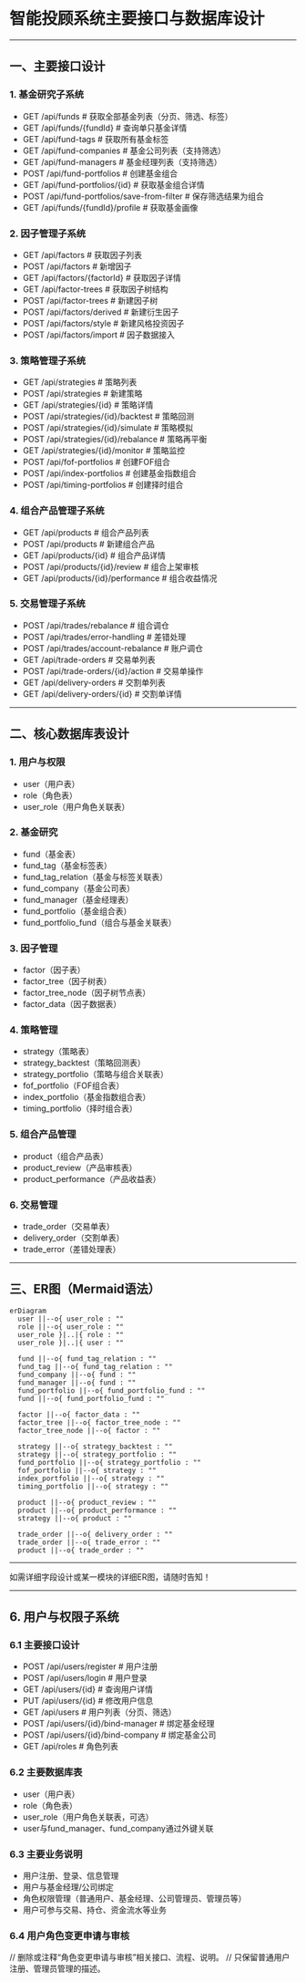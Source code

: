 # 智能投顾系统主要接口与数据库设计

---

## 一、主要接口设计

### 1. 基金研究子系统
- GET    /api/funds                      # 获取全部基金列表（分页、筛选、标签）
- GET    /api/funds/{fundId}             # 查询单只基金详情
- GET    /api/fund-tags                  # 获取所有基金标签
- GET    /api/fund-companies             # 基金公司列表（支持筛选）
- GET    /api/fund-managers              # 基金经理列表（支持筛选）
- POST   /api/fund-portfolios            # 创建基金组合
- GET    /api/fund-portfolios/{id}       # 获取基金组合详情
- POST   /api/fund-portfolios/save-from-filter # 保存筛选结果为组合
- GET    /api/funds/{fundId}/profile     # 获取基金画像

### 2. 因子管理子系统
- GET    /api/factors                    # 获取因子列表
- POST   /api/factors                    # 新增因子
- GET    /api/factors/{factorId}         # 获取因子详情
- GET    /api/factor-trees               # 获取因子树结构
- POST   /api/factor-trees               # 新建因子树
- POST   /api/factors/derived            # 新建衍生因子
- POST   /api/factors/style              # 新建风格投资因子
- POST   /api/factors/import             # 因子数据接入

### 3. 策略管理子系统
- GET    /api/strategies                 # 策略列表
- POST   /api/strategies                 # 新建策略
- GET    /api/strategies/{id}            # 策略详情
- POST   /api/strategies/{id}/backtest   # 策略回测
- POST   /api/strategies/{id}/simulate   # 策略模拟
- POST   /api/strategies/{id}/rebalance  # 策略再平衡
- GET    /api/strategies/{id}/monitor    # 策略监控
- POST   /api/fof-portfolios             # 创建FOF组合
- POST   /api/index-portfolios           # 创建基金指数组合
- POST   /api/timing-portfolios          # 创建择时组合

### 4. 组合产品管理子系统
- GET    /api/products                   # 组合产品列表
- POST   /api/products                   # 新建组合产品
- GET    /api/products/{id}              # 组合产品详情
- POST   /api/products/{id}/review       # 组合上架审核
- GET    /api/products/{id}/performance  # 组合收益情况

### 5. 交易管理子系统
- POST   /api/trades/rebalance           # 组合调仓
- POST   /api/trades/error-handling      # 差错处理
- POST   /api/trades/account-rebalance   # 账户调仓
- GET    /api/trade-orders               # 交易单列表
- POST   /api/trade-orders/{id}/action   # 交易单操作
- GET    /api/delivery-orders            # 交割单列表
- GET    /api/delivery-orders/{id}       # 交割单详情

---

## 二、核心数据库表设计

### 1. 用户与权限
- user（用户表）
- role（角色表）
- user_role（用户角色关联表）

### 2. 基金研究
- fund（基金表）
- fund_tag（基金标签表）
- fund_tag_relation（基金与标签关联表）
- fund_company（基金公司表）
- fund_manager（基金经理表）
- fund_portfolio（基金组合表）
- fund_portfolio_fund（组合与基金关联表）

### 3. 因子管理
- factor（因子表）
- factor_tree（因子树表）
- factor_tree_node（因子树节点表）
- factor_data（因子数据表）

### 4. 策略管理
- strategy（策略表）
- strategy_backtest（策略回测表）
- strategy_portfolio（策略与组合关联表）
- fof_portfolio（FOF组合表）
- index_portfolio（基金指数组合表）
- timing_portfolio（择时组合表）

### 5. 组合产品管理
- product（组合产品表）
- product_review（产品审核表）
- product_performance（产品收益表）

### 6. 交易管理
- trade_order（交易单表）
- delivery_order（交割单表）
- trade_error（差错处理表）

---

## 三、ER图（Mermaid语法）

```mermaid
erDiagram
  user ||--o{ user_role : ""
  role ||--o{ user_role : ""
  user_role }|..|{ role : ""
  user_role }|..|{ user : ""

  fund ||--o{ fund_tag_relation : ""
  fund_tag ||--o{ fund_tag_relation : ""
  fund_company ||--o{ fund : ""
  fund_manager ||--o{ fund : ""
  fund_portfolio ||--o{ fund_portfolio_fund : ""
  fund ||--o{ fund_portfolio_fund : ""

  factor ||--o{ factor_data : ""
  factor_tree ||--o{ factor_tree_node : ""
  factor_tree_node ||--o{ factor : ""

  strategy ||--o{ strategy_backtest : ""
  strategy ||--o{ strategy_portfolio : ""
  fund_portfolio ||--o{ strategy_portfolio : ""
  fof_portfolio ||--o{ strategy : ""
  index_portfolio ||--o{ strategy : ""
  timing_portfolio ||--o{ strategy : ""

  product ||--o{ product_review : ""
  product ||--o{ product_performance : ""
  strategy ||--o{ product : ""

  trade_order ||--o{ delivery_order : ""
  trade_order ||--o{ trade_error : ""
  product ||--o{ trade_order : ""
```

---

如需详细字段设计或某一模块的详细ER图，请随时告知！ 

---

## 6. 用户与权限子系统

### 6.1 主要接口设计
- POST   /api/users/register         # 用户注册
- POST   /api/users/login           # 用户登录
- GET    /api/users/{id}            # 查询用户详情
- PUT    /api/users/{id}            # 修改用户信息
- GET    /api/users                 # 用户列表（分页、筛选）
- POST   /api/users/{id}/bind-manager   # 绑定基金经理
- POST   /api/users/{id}/bind-company   # 绑定基金公司
- GET    /api/roles                 # 角色列表

### 6.2 主要数据库表
- user（用户表）
- role（角色表）
- user_role（用户角色关联表，可选）
- user与fund_manager、fund_company通过外键关联

### 6.3 主要业务说明
- 用户注册、登录、信息管理
- 用户与基金经理/公司绑定
- 角色权限管理（普通用户、基金经理、公司管理员、管理员等）
- 用户可参与交易、持仓、资金流水等业务 

### 6.4 用户角色变更申请与审核
// 删除或注释“角色变更申请与审核”相关接口、流程、说明。
// 只保留普通用户注册、管理员管理的描述。 
